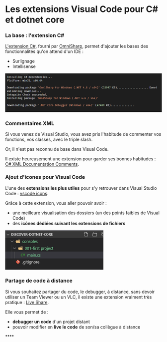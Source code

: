 # Les extensions Visual Code pour C\# et dotnet core

### La base :  l'extension C\#

[L'extension C\#](https://marketplace.visualstudio.com/items?itemName=ms-vscode.csharp), fourni par [OmniSharp](https://github.com/OmniSharp/omnisharp-roslyn), permet d'ajouter les bases des fonctionnalités qu'on attend d'un IDE : 

* Surlignage
* Intellisense 

![](.gitbook/assets/image.png)

### Commentaires XML 

Si vous venez de Visual Studio, vous avez pris l'habitude de commenter vos fonctions, vos classes, avec le triple slash.

Or, il n'est pas reconnu de base dans Visual Code.

Il existe heureusement une extension pour garder ses bonnes habitudes : [C\# XML Documentation Comments](https://marketplace.visualstudio.com/items?itemName=k--kato.docomment).

### Ajout d'icones pour Visual Code

L'une des **extensions les plus utiles** pour s'y retrouver dans Visual Studio Code : [vscode icons](https://marketplace.visualstudio.com/items?itemName=vscode-icons-team.vscode-icons).

Grâce à cette extension, vous aller pouvoir avoir :

* une meilleure visualisation des dossiers \(un des points faibles de Visual Code\)
* des **icônes dédiées suivant les extensions de fichiers**

![](.gitbook/assets/image%20%281%29.png)

### Partage de code à distance

Si vous souhaitez partager du code, le debugger, à distance, sans devoir utiliser un Team Viewer ou un VLC, il existe une extension vraiment très pratique : [Live Share](https://marketplace.visualstudio.com/items?itemName=MS-vsliveshare.vsliveshare).

Elle vous permet de :

* **debugger un code** d'un projet distant
* pouvoir modifier en **live le code** de son/sa collègue à distance

\*\*\*\*

